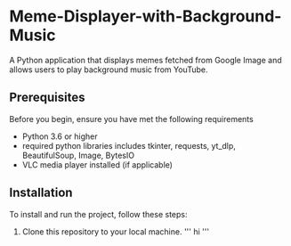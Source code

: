 # Meme-Displayer-with-Background-Music
A Python application that displays memes fetched from Google Image and allows users to play background music from YouTube.

## Prerequisites
Before you begin, ensure you have met the following requirements
* Python 3.6 or higher
* required python libraries includes tkinter, requests, yt_dlp, BeautifulSoup, Image, BytesIO
* VLC media player installed (if applicable)

## Installation
To install and run the project, follow these steps:

1. Clone this repository to your local machine.
   '''
   hi
   '''
